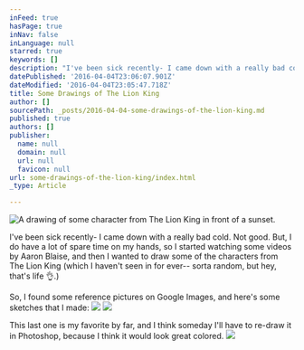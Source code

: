 ```yaml
---
inFeed: true
hasPage: true
inNav: false
inLanguage: null
starred: true
keywords: []
description: "I've been sick recently- I came down with a really bad cold. Not good. But, I do have a lot of spare time on my hands, so I started watching some videos by Aaron Blaise, and then I wanted to draw some of the characters from The Lion King (which I haven't seen in for ever-- sorta random, but hey, that's life \uD83D\uDC4C.)"
datePublished: '2016-04-04T23:06:07.901Z'
dateModified: '2016-04-04T23:05:47.718Z'
title: Some Drawings of The Lion King
author: []
sourcePath: _posts/2016-04-04-some-drawings-of-the-lion-king.md
published: true
authors: []
publisher:
  name: null
  domain: null
  url: null
  favicon: null
url: some-drawings-of-the-lion-king/index.html
_type: Article

---
```

![A drawing of some character from The Lion King in front of a sunset.](https://s3-us-west-2.amazonaws.com/the-grid-img/p/65210e649151d14fe91db24f42fdc5b7e20e5e89.jpg)

I've been sick recently- I came down with a really bad cold. Not good. But, I do have a lot of spare time on my hands, so I started watching some videos by Aaron Blaise, and then I wanted to draw some of the characters from The Lion King (which I haven't seen in for ever-- sorta random, but hey, that's life 👌.)

So, I found some reference pictures on Google Images, and here's some sketches that I made:
![](https://s3-us-west-2.amazonaws.com/the-grid-img/p/d0321bb712867fee3689acef6f9b6615eba6175d.jpg)
![](https://s3-us-west-2.amazonaws.com/the-grid-img/p/3187492752c2fef744d07da6d83fe5d8d144a0f0.jpg)

This last one is my favorite by far, and I think someday I'll have to re-draw it in Photoshop, because I think it would look great colored.
![](https://s3-us-west-2.amazonaws.com/the-grid-img/p/5b475a53cfff2be9afd402b7c2151fc5a23cb2f5.jpg)